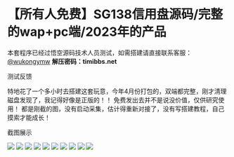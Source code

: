# 【所有人免费】SG138信用盘源码/完整的wap+pc端/2023年的产品

本套程序已经过悟空源码技术人员测试，如需搭建请直接联系客服：[@wukongymw](http://t.me/wukongymw)
**解压密码：timibbs.net**

测试反馈

特地花了一个多小时去搭建这套玩意，今年4月份打包的，双端都完整，刚才清理磁盘发现了，我记得好像是正版的！！
免费发出去并不是说没价值，仅供研究使用！
都是刚截的图，没有启动采集，估计得重新对接了，没有写搭建教程，自己摸索才能成长！

截图展示

[![](https://wukongymw.com/wp-content/uploads/2023/10/1696431374-d0a3ddf7c25e76a.png)](https://wukongymw.com/wp-content/uploads/2023/10/1696431374-d0a3ddf7c25e76a.png)
[![](https://wukongymw.com/wp-content/uploads/2023/10/1696431373-d96b80dd7d7940a.png)](https://wukongymw.com/wp-content/uploads/2023/10/1696431373-d96b80dd7d7940a.png)
[![](https://wukongymw.com/wp-content/uploads/2023/10/1696431372-f28bb8c57989080.png)](https://wukongymw.com/wp-content/uploads/2023/10/1696431372-f28bb8c57989080.png)
[![](https://wukongymw.com/wp-content/uploads/2023/10/1696431371-0bcb4de8d6d7647.png)](https://wukongymw.com/wp-content/uploads/2023/10/1696431371-0bcb4de8d6d7647.png)
[![](https://wukongymw.com/wp-content/uploads/2023/10/1696431370-ea2803d82119010.png)](https://wukongymw.com/wp-content/uploads/2023/10/1696431370-ea2803d82119010.png)
[![](https://wukongymw.com/wp-content/uploads/2023/10/1696431369-bef48e01ca8cdd6.png)](https://wukongymw.com/wp-content/uploads/2023/10/1696431369-bef48e01ca8cdd6.png)
[![](https://wukongymw.com/wp-content/uploads/2023/10/1696431366-90ec39f9bba1473.png)](https://wukongymw.com/wp-content/uploads/2023/10/1696431366-90ec39f9bba1473.png)
[![](https://wukongymw.com/wp-content/uploads/2023/10/1696431363-b16963e59d7e4c8.png)](https://wukongymw.com/wp-content/uploads/2023/10/1696431363-b16963e59d7e4c8.png)
[![](https://wukongymw.com/wp-content/uploads/2023/10/1696431360-ee4f18f1ecc352e.png)](https://wukongymw.com/wp-content/uploads/2023/10/1696431360-ee4f18f1ecc352e.png)
[![](https://wukongymw.com/wp-content/uploads/2023/10/1696431357-74c123e5544c07a.png)](https://wukongymw.com/wp-content/uploads/2023/10/1696431357-74c123e5544c07a.png)